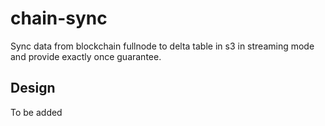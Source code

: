 # chain-sync
Sync data from blockchain fullnode to delta table in s3 in streaming mode and provide exactly once guarantee.

## Design
To be added